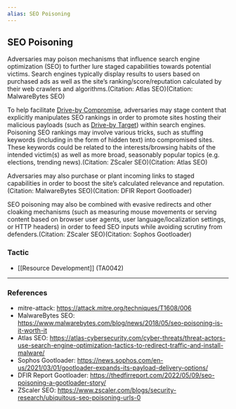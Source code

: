 ```yaml
---
alias: SEO Poisoning
---
```


## SEO Poisoning

Adversaries may poison mechanisms that influence search engine optimization (SEO) to further lure staged capabilities towards potential victims. Search engines typically display results to users based on purchased ads as well as the site’s ranking/score/reputation calculated by their web crawlers and algorithms.(Citation: Atlas SEO)(Citation: MalwareBytes SEO)

To help facilitate [Drive-by Compromise](https://attack.mitre.org/techniques/T1189), adversaries may stage content that explicitly manipulates SEO rankings in order to promote sites hosting their malicious payloads (such as [Drive-by Target](https://attack.mitre.org/techniques/T1608/004)) within search engines. Poisoning SEO rankings may involve various tricks, such as stuffing keywords (including in the form of hidden text) into compromised sites. These keywords could be related to the interests/browsing habits of the intended victim(s) as well as more broad, seasonably popular topics (e.g. elections, trending news).(Citation: ZScaler SEO)(Citation: Atlas SEO)

Adversaries may also purchase or plant incoming links to staged capabilities in order to boost the site’s calculated relevance and reputation.(Citation: MalwareBytes SEO)(Citation: DFIR Report Gootloader)

SEO poisoning may also be combined with evasive redirects and other cloaking mechanisms (such as measuring mouse movements or serving content based on browser user agents, user language/localization settings, or HTTP headers) in order to feed SEO inputs while avoiding scrutiny from defenders.(Citation: ZScaler SEO)(Citation: Sophos Gootloader)


### Tactic

- [[Resource Development]] (TA0042)


---
### References

- mitre-attack: https://attack.mitre.org/techniques/T1608/006
- MalwareBytes SEO: https://www.malwarebytes.com/blog/news/2018/05/seo-poisoning-is-it-worth-it
- Atlas SEO: https://atlas-cybersecurity.com/cyber-threats/threat-actors-use-search-engine-optimization-tactics-to-redirect-traffic-and-install-malware/
- Sophos Gootloader: https://news.sophos.com/en-us/2021/03/01/gootloader-expands-its-payload-delivery-options/
- DFIR Report Gootloader: https://thedfirreport.com/2022/05/09/seo-poisoning-a-gootloader-story/
- ZScaler SEO: https://www.zscaler.com/blogs/security-research/ubiquitous-seo-poisoning-urls-0

